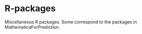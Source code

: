 # R-packages
Miscellaneous R packages. Some correspond to the packages in MathematicaForPrediction.
